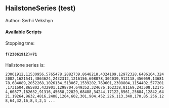## HailstoneSeries (test)

Author: Serhii Vekshyn

#### Available Scripts

Stopping tme: 

#### `f(23061912)=71`

Hailstone series is:

`23061912,11530956,5765478,2882739,8648218,4324109,12972328,6486164,3243082,1621541,4864624,2432312,1216156,608078,304039,912118,456059,1368178,684089,2052268,1026134,513067,1539202,769601,2308804,1154402,577201,1731604,865802,432901,1298704,649352,324676,162338,81169,243508,121754,60877,182632,91316,45658,22829,68488,34244,17122,8561,25684,12842,6421,19264,9632,4816,2408,1204,602,301,904,452,226,113,340,170,85,256,128,64,32,16,8,4,2,1 ...`

